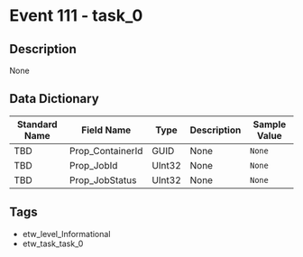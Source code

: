 # Event 111 - task_0

## Description
None

## Data Dictionary
|Standard Name|Field Name|Type|Description|Sample Value|
|---|---|---|---|---|
|TBD|Prop_ContainerId|GUID|None|`None`|
|TBD|Prop_JobId|UInt32|None|`None`|
|TBD|Prop_JobStatus|UInt32|None|`None`|

## Tags
* etw_level_Informational
* etw_task_task_0